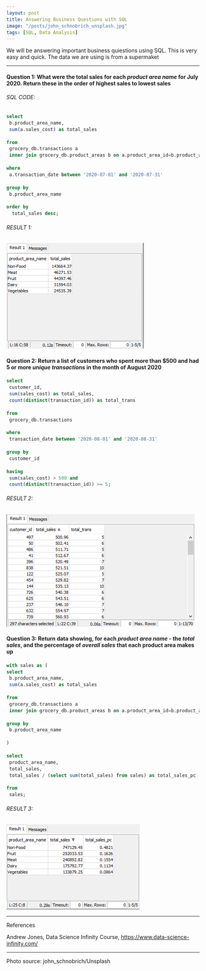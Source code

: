 ```yaml
---
layout: post
title: Answering Business Questions with SQL
image: "/posts/john_schnobrich_unsplash.jpg"
tags: [SQL, Data Analysis]
---
```


We will be answering important business quiestions using SQL. This is very easy and quick. The data we are using is from a supermaket

---

#### Question 1: What were the total sales for each ***product area name*** for July 2020. Return these in the order of highest sales to lowest sales
###### SQL CODE:

```sql
select
 b.product_area_name,
 sum(a.sales_cost) as total_sales
 
from 
 grocery_db.transactions a
 inner join grocery_db.product_areas b on a.product_area_id=b.product_area_id
 
where
 a.transaction_date between '2020-07-01' and '2020-07-31'
 
group by
 b.product_area_name
 
order by
  total_sales desc;
```

###### RESULT 1:
![sql1](/img/posts/sql1.png "sql1")

#### Question 2: Return a list of customers who spent more than $500 and had 5 or more ***unique transactions*** in the month of August 2020

```sql
select
 customer_id,
 sum(sales_cost) as total_sales,
 count(distinct(transaction_id)) as total_trans
 
from
 grocery_db.transactions
 
where 
 transaction_date between '2020-08-01' and '2020-08-31'
 
group by
 customer_id
 
having
 sum(sales_cost) > 500 and
 count(distinct(transaction_id)) >= 5;
```
###### RESULT 2:
![sql2](/img/posts/sql2.png "sql2")

#### Question 3: Return data showing, for each ***product area name*** - the ***total sales***, and the percentage of ***overall sales*** that each product area makes up

```sql
with sales as (
select
 b.product_area_name,
 sum(a.sales_cost) as total_sales
 
from
 grocery_db.transactions a
 inner join grocery_db.product_areas b on a.product_area_id=b.product_area_id
 
group by
 b.product_area_name
 
)

select
 product_area_name,
 total_sales,
 total_sales / (select sum(total_sales) from sales) as total_sales_pc
 
from 
 sales;
```
###### RESULT 3:
![sql3](/img/posts/sql3.png "sql3")

---
References

Andrew Jones, Data Science Infinity Course, <https://www.data-science-infinity.com/>

---
Photo source: john_schnobrich/Unsplash
